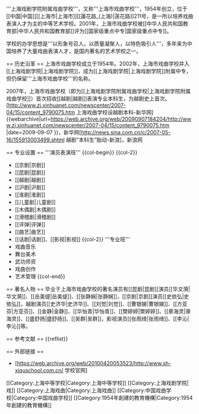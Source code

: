 '''上海戏剧学院附属戏曲学校'''，又称'''上海市戏曲学校'''，1954年创立，位于[[中国|中国]][[上海市|上海市]][[蓮花路_(上海)|莲花路]]211号，是一所以培养戏曲表演人才为主的中等艺术学校。2001年，上海市戏曲学校被[[中华人民共和国教育部|中华人民共和国教育部]]评为[[国家级重点中专|国家级重点中专]]。

学校的办学思想是'''以形象号召人，以质量凝聚人，以特色吸引人'''，多年来为中国培养了大量戏曲表演人才，是国内著名的艺术学校之一。

== 历史沿革 ==
上海市戏曲学校成立于1954年。2002年，上海市戏曲学校并入[[上海戏剧学院|上海戏剧学院]]，成为[[上海戏剧学院|上海戏剧学院]]附属中专，但仍保留'''上海市戏曲学校'''的名称。

2007年，上海市戏曲学校（即为[[上海戏剧学院附属戏曲学校|上海戏剧学院附属戏曲学校]]）首次招收[[越剧|越剧]]表演专业本科生，为越剧史上首次。<ref>[http://www.zj.xinhuanet.com/newscenter/2007-04/15/content_9790075.htm 上海戏曲学校设越剧本科-新华网] {{webarchive|url=https://web.archive.org/web/20090907184204/http://www.zj.xinhuanet.com/newscenter/2007-04/15/content_9790075.htm |date=2009-09-07 }}，新华网</ref><ref>[http://news.sina.com.cn/c/2007-05-16/155913003499.shtml 越剧“本科生”胎动-新浪]，新浪网</ref>

== 专业设置 ==
'''演员表演班'''
{{col-begin}}
{{col-2}}
* [[京剧|京剧]]
* [[昆剧|昆剧]]
* [[越剧|越剧]]
* [[沪剧|沪剧]]
* [[淮剧|淮剧]]
* [[儿童剧|儿童剧]]
* [[木偶剧|木偶剧]]
* [[滑稽剧|滑稽剧]]
* [[评弹|评弹]]
* [[曲艺|曲艺]]
* [[话剧|话剧]]、[[影视|影视]]
{{col-2}}
'''专业班'''
* 戏曲音乐
* 舞台美术
* 武功师资
* 戏曲创作
* 艺术管理
{{col-end}}

== 著名人物 ==
毕业于上海市戏曲学校的著名演员有[[昆剧|昆剧]]演员[[华文漪|华文漪]]、[[岳美缇|岳美缇]]、[[张静娴|张静娴]]，[[京剧|京剧]]演员[[史依弘|史依弘]]，越剧演员[[史济华|史济华]]、[[刘觉|刘觉]]、[[曹银娣|曹银娣]]、[[方亚芬|方亚芬]]、[[金静|金静]]、[[华怡青|华怡青]]、[[樊婷婷|樊婷婷]]、[[章海灵|章海灵]]、[[盛舒扬|盛舒扬]]、[[吴群|吴群]]，影视演员[[张雨绮|张雨绮]]、[[李沁|李沁]]等。

== 参考文献 ==
{{reflist}}

== 外部链接 ==
* [https://web.archive.org/web/20100420053523/http://www.sh-xiquschool.com.cn/ 学校官网]

[[Category:上海中等学校|Category:上海中等学校]]
[[Category:上海戏剧学院|戏]]
[[Category:上海戏曲|Category:上海戏曲]]
[[Category:中国戏曲学校|Category:中国戏曲学校]]
[[Category:1954年創建的教育機構|Category:1954年創建的教育機構]]